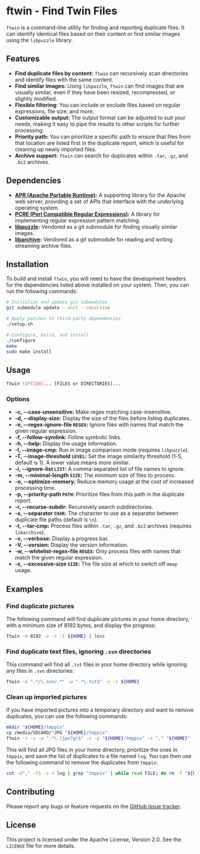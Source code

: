 # ftwin - Find Twin Files

`ftwin` is a command-line utility for finding and reporting duplicate files. It can identify identical files based on their content or find similar images using the `libpuzzle` library.

## Features

- **Find duplicate files by content:** `ftwin` can recursively scan directories and identify files with the same content.
- **Find similar images:** Using `libpuzzle`, `ftwin` can find images that are visually similar, even if they have been resized, recompressed, or slightly modified.
- **Flexible filtering:** You can include or exclude files based on regular expressions, file size, and more.
- **Customizable output:** The output format can be adjusted to suit your needs, making it easy to pipe the results to other scripts for further processing.
- **Priority path:** You can prioritize a specific path to ensure that files from that location are listed first in the duplicate report, which is useful for cleaning up newly imported files.
- **Archive support:** `ftwin` can search for duplicates within `.tar`, `.gz`, and `.bz2` archives.

## Dependencies

- **[APR (Apache Portable Runtime)](https://apr.apache.org/):** A supporting library for the Apache web server, providing a set of APIs that interface with the underlying operating system.
- **[PCRE (Perl Compatible Regular Expressions)](http://www.pcre.org/):** A library for implementing regular expression pattern matching.
- **[libpuzzle](https.github.com/fpesce/libpuzzle):** Vendored as a git submodule for finding visually similar images.
- **[libarchive](https://www.libarchive.org/):** Vendored as a git submodule for reading and writing streaming archive files.

## Installation

To build and install `ftwin`, you will need to have the development headers for the dependencies listed above installed on your system. Then, you can run the following commands:

```bash
# Initialize and update git submodules
git submodule update --init --recursive

# Apply patches to third-party dependencies
./setup.sh

# Configure, build, and install
./configure
make
sudo make install
```

## Usage

```bash
ftwin [OPTION]... [FILES or DIRECTORIES]...
```

### Options

- **-c, --case-unsensitive:** Make regex matching case-insensitive.
- **-d, --display-size:** Display the size of the files before listing duplicates.
- **-e, --regex-ignore-file `REGEX`:** Ignore files with names that match the given regular expression.
- **-f, --follow-symlink:** Follow symbolic links.
- **-h, --help:** Display the usage information.
- **-I, --image-cmp:** Run in image comparison mode (requires `libpuzzle`).
- **-T, --image-threshold `LEVEL`:** Set the image similarity threshold (1-5, default is 1). A lower value means more similar.
- **-i, --ignore-list `LIST`:** A comma-separated list of file names to ignore.
- **-m, --minimal-length `SIZE`:** The minimum size of files to process.
- **-o, --optimize-memory:** Reduce memory usage at the cost of increased processing time.
- **-p, --priority-path `PATH`:** Prioritize files from this path in the duplicate report.
- **-r, --recurse-subdir:** Recursively search subdirectories.
- **-s, --separator `CHAR`:** The character to use as a separator between duplicate file paths (default is `\n`).
- **-t, --tar-cmp:** Process files within `.tar`, `.gz`, and `.bz2` archives (requires `libarchive`).
- **-v, --verbose:** Display a progress bar.
- **-V, --version:** Display the version information.
- **-w, --whitelist-regex-file `REGEX`:** Only process files with names that match the given regular expression.
- **-x, --excessive-size `SIZE`:** The file size at which to switch off `mmap` usage.

## Examples

### Find duplicate pictures

The following command will find duplicate pictures in your home directory, with a minimum size of 8192 bytes, and display the progress:

```bash
ftwin -m 8192 -v -r -I ${HOME} | less
```

### Find duplicate text files, ignoring `.svn` directories

This command will find all `.txt` files in your home directory while ignoring any files in `.svn` directories:

```bash
ftwin -e ".*/\.svn/.*" -w ".*\.txt$" -v -r ${HOME}
```

### Clean up imported pictures

If you have imported pictures into a temporary directory and want to remove duplicates, you can use the following commands:

```bash
mkdir "${HOME}/tmppix"
cp /media/SDCARD/*JPG "${HOME}/tmppix"
ftwin -r -v -w ".*\.(jpe?g)$" -c -p "${HOME}/tmppix" -s "," "${HOME}" | tee log
```

This will find all JPG files in your home directory, prioritize the ones in `tmppix`, and save the list of duplicates to a file named `log`. You can then use the following command to remove the duplicates from `tmppix`:

```bash
cut -d"," -f1 -s < log | grep "tmppix" | while read FILE; do rm -f "${FILE}" ; done
```

## Contributing

Please report any bugs or feature requests on the [GitHub issue tracker](https://github.com/fpesce/ftwin/issues).

## License

This project is licensed under the Apache License, Version 2.0. See the `LICENSE` file for more details.
